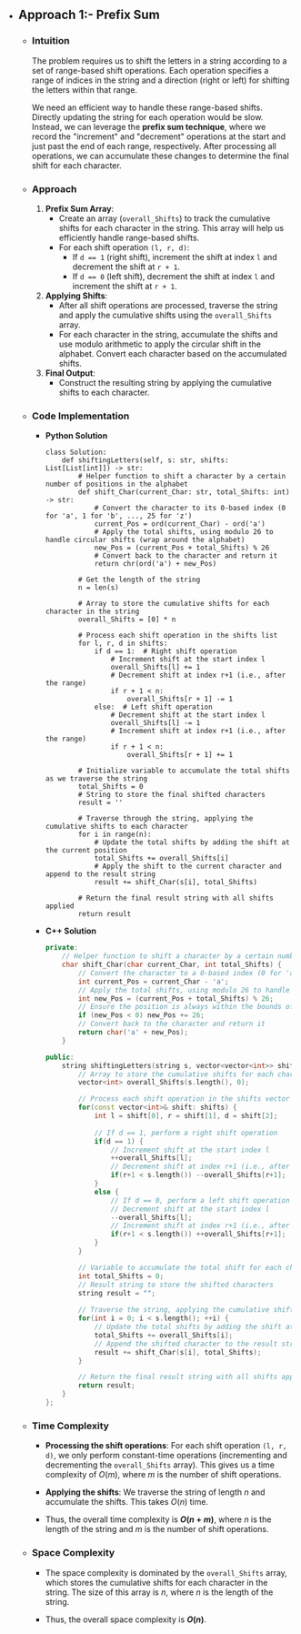 - ## Approach 1:- Prefix Sum
    - ### Intuition
        The problem requires us to shift the letters in a string according to a set of range-based shift operations. Each operation specifies a range of indices in the string and a direction (right or left) for shifting the letters within that range.

        We need an efficient way to handle these range-based shifts. Directly updating the string for each operation would be slow. Instead, we can leverage the **prefix sum technique**, where we record the "increment" and "decrement" operations at the start and just past the end of each range, respectively. After processing all operations, we can accumulate these changes to determine the final shift for each character.

    - ### Approach
        1. **Prefix Sum Array**: 
            - Create an array (`overall_Shifts`) to track the cumulative shifts for each character in the string. This array will help us efficiently handle range-based shifts.
            - For each shift operation `(l, r, d)`:
                - If `d == 1` (right shift), increment the shift at index `l` and decrement the shift at `r + 1`.
                - If `d == 0` (left shift), decrement the shift at index `l` and increment the shift at `r + 1`.
        2. **Applying Shifts**:
            - After all shift operations are processed, traverse the string and apply the cumulative shifts using the `overall_Shifts` array.
            - For each character in the string, accumulate the shifts and use modulo arithmetic to apply the circular shift in the alphabet. Convert each character based on the accumulated shifts.
        3. **Final Output**:
            - Construct the resulting string by applying the cumulative shifts to each character.

    - ### Code Implementation
        - **Python Solution**
            ```python3 []
            class Solution:
                def shiftingLetters(self, s: str, shifts: List[List[int]]) -> str:
                    # Helper function to shift a character by a certain number of positions in the alphabet
                    def shift_Char(current_Char: str, total_Shifts: int) -> str:
                        # Convert the character to its 0-based index (0 for 'a', 1 for 'b', ..., 25 for 'z')
                        current_Pos = ord(current_Char) - ord('a')
                        # Apply the total shifts, using modulo 26 to handle circular shifts (wrap around the alphabet)
                        new_Pos = (current_Pos + total_Shifts) % 26
                        # Convert back to the character and return it
                        return chr(ord('a') + new_Pos)

                    # Get the length of the string
                    n = len(s)
                    
                    # Array to store the cumulative shifts for each character in the string
                    overall_Shifts = [0] * n
                    
                    # Process each shift operation in the shifts list
                    for l, r, d in shifts:
                        if d == 1:  # Right shift operation
                            # Increment shift at the start index l
                            overall_Shifts[l] += 1
                            # Decrement shift at index r+1 (i.e., after the range)
                            if r + 1 < n: 
                                overall_Shifts[r + 1] -= 1
                        else:  # Left shift operation
                            # Decrement shift at the start index l
                            overall_Shifts[l] -= 1
                            # Increment shift at index r+1 (i.e., after the range)
                            if r + 1 < n:
                                overall_Shifts[r + 1] += 1
                    
                    # Initialize variable to accumulate the total shifts as we traverse the string
                    total_Shifts = 0
                    # String to store the final shifted characters
                    result = ''

                    # Traverse through the string, applying the cumulative shifts to each character
                    for i in range(n):
                        # Update the total shifts by adding the shift at the current position
                        total_Shifts += overall_Shifts[i]
                        # Apply the shift to the current character and append to the result string
                        result += shift_Char(s[i], total_Shifts)
                    
                    # Return the final result string with all shifts applied
                    return result
            ```
        - **C++ Solution**
            ```cpp []
            private:
                // Helper function to shift a character by a certain number of positions in the alphabet
                char shift_Char(char current_Char, int total_Shifts) {
                    // Convert the character to a 0-based index (0 for 'a', 1 for 'b', ..., 25 for 'z')
                    int current_Pos = current_Char - 'a';
                    // Apply the total shifts, using modulo 26 to handle circular shifts (wrap around the alphabet)
                    int new_Pos = (current_Pos + total_Shifts) % 26;
                    // Ensure the position is always within the bounds of the alphabet (handle negative shifts)
                    if (new_Pos < 0) new_Pos += 26;
                    // Convert back to the character and return it
                    return char('a' + new_Pos);
                }

            public:
                string shiftingLetters(string s, vector<vector<int>> shifts) {
                    // Array to store the cumulative shifts for each character in the string
                    vector<int> overall_Shifts(s.length(), 0);

                    // Process each shift operation in the shifts vector
                    for(const vector<int>& shift: shifts) {
                        int l = shift[0], r = shift[1], d = shift[2];
                        
                        // If d == 1, perform a right shift operation
                        if(d == 1) {
                            // Increment shift at the start index l
                            ++overall_Shifts[l];
                            // Decrement shift at index r+1 (i.e., after the range)
                            if(r+1 < s.length()) --overall_Shifts[r+1];
                        }
                        else {
                            // If d == 0, perform a left shift operation
                            // Decrement shift at the start index l
                            --overall_Shifts[l];
                            // Increment shift at index r+1 (i.e., after the range)
                            if(r+1 < s.length()) ++overall_Shifts[r+1];
                        }
                    }

                    // Variable to accumulate the total shift for each character as we traverse the string
                    int total_Shifts = 0;
                    // Result string to store the shifted characters
                    string result = "";
                    
                    // Traverse the string, applying the cumulative shifts to each character
                    for(int i = 0; i < s.length(); ++i) {
                        // Update the total shifts by adding the shift at the current position
                        total_Shifts += overall_Shifts[i];
                        // Append the shifted character to the result string
                        result += shift_Char(s[i], total_Shifts);
                    }

                    // Return the final result string with all shifts applied
                    return result;
                }
            };
            ```

    - ### Time Complexity
        - **Processing the shift operations**: For each shift operation `(l, r, d)`, we only perform constant-time operations (incrementing and decrementing the `overall_Shifts` array). This gives us a time complexity of $O(m)$, where $m$ is the number of shift operations.
        - **Applying the shifts**: We traverse the string of length $n$ and accumulate the shifts. This takes $O(n)$ time.
        
        - Thus, the overall time complexity is **$O(n + m)$**, where $n$ is the length of the string and $m$ is the number of shift operations.

    - ### Space Complexity
        - The space complexity is dominated by the `overall_Shifts` array, which stores the cumulative shifts for each character in the string. The size of this array is $n$, where $n$ is the length of the string.
    
        - Thus, the overall space complexity is **$O(n)$**.